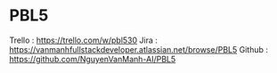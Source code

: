 # PBL5
Trello : https://trello.com/w/pbl530
Jira : https://vanmanhfullstackdeveloper.atlassian.net/browse/PBL5
Github : https://github.com/NguyenVanManh-AI/PBL5
